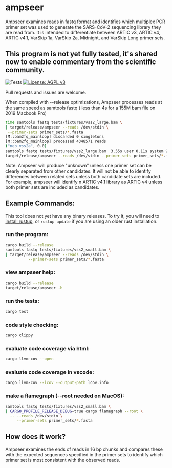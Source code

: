 # ampseer
Ampseer examines reads in fastq format and identifies which multiplex PCR primer set was used to generate the SARS-CoV-2 sequencing library they are read from. 
It is intended to differentiate between ARTIC v3, ARTIC v4, ARTIC v4.1, VarSkip 1a, VarSkip 2a, Midnight, and VarSkip Long primer sets.
## This program is not yet fully tested, it's shared now to enable commentary from the scientific community.

![Tests](https://github.com/nebiolabs/ampseer/workflows/Tests/badge.svg)
[![License: AGPL v3](https://img.shields.io/badge/License-AGPL_v3-blue.svg)](https://www.gnu.org/licenses/agpl-3.0)

Pull requests and issues are welcome.

When compiled with --release optimizations, Ampseer processes reads at the same speed as samtools fastq ( less than 4s for a 155M bam file on 2019 Macbook Pro)

```sh
time samtools fastq tests/fixtures/vss2_large.bam \
| target/release/ampseer --reads /dev/stdin \
 --primer-sets primer_sets/*.fasta
[M::bam2fq_mainloop] discarded 0 singletons
[M::bam2fq_mainloop] processed 4348571 reads
("neb_vss2a", 0.0)
samtools fastq tests/fixtures/vss2_large.bam  3.55s user 0.11s system 99% cpu 3.662 total
target/release/ampseer --reads /dev/stdin --primer-sets primer_sets/*.fasta  3.40s user 0.09s system 95% cpu 3.661 total
```

Note: Ampseer will produce "unknown" unless one primer set can be clearly separated from other candidates. It will not be able to identify differences between related sets unless both candidate sets are included. For example, ampseer will identify n ARTIC v4.1 library as ARTIC v4 unless both primer sets are included as candidates.

## Example Commands:
This tool does not yet have any binary releases. To try it, you will need to [install rustup](https://www.rust-lang.org/tools/install), or `rustup update` if you are using an older rust installation.

### run the program: 
```sh
cargo build --release
samtools fastq tests/fixtures/vss2_small.bam \
| target/release/ampseer --reads /dev/stdin \
          --primer-sets primer_sets/*.fasta
```
### view ampseer help:
```sh
cargo build --release
target/release/ampseer -h
```

### run the tests:
```sh
cargo test
```
### code style checking:
```sh
cargo clippy
```
### evaluate code coverage via html:
```sh
cargo llvm-cov --open 
```
### evaluate code coverage in vscode:
```sh
cargo llvm-cov --lcov --output-path lcov.info  
```

### make a flamegraph (--root needed on MacOS):
```sh
samtools fastq tests/fixtures/vss2_small.bam \
| CARGO_PROFILE_RELEASE_DEBUG=true cargo flamegraph --root \
  -- --reads /dev/stdin \
     --primer-sets primer_sets/*.fasta
```

## How does it work?
Ampseer examines the ends of reads in 16 bp chunks and compares these with the expected sequences specified in the primer sets to identify which primer set is most consistent with the observed reads.
